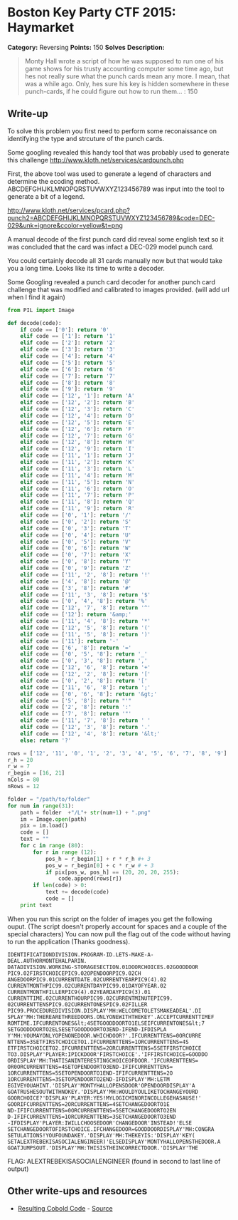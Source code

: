 # Boston Key Party CTF 2015: Haymarket

**Category:** Reversing
**Points:** 150
**Solves** 
**Description:**

> Monty Hall wrote a script of how he was supposed to run one of his game shows for his trusty accounting computer some time ago, but hes not really sure what the punch cards mean any more. I mean, that was a while ago. Only, hes sure his key is hidden somewhere in these punch-cards, if he could figure out how to run them... : 150

## Write-up

To solve this problem you first need to perform some reconaissance on identifying the type and strcuture of the punch cards. 

Some googling revealed this handy tool that was probably used to generate this challenge
http://www.kloth.net/services/cardpunch.php 

First, the above tool was used to generate a legend of characters and determine the ecoding method. ABCDEFGHIJKLMNOPQRSTUVWXYZ123456789 was input into the tool to generate a bit of a legend. 

http://www.kloth.net/services/pcard.php?punch2=ABCDEFGHIJKLMNOPQRSTUVWXYZ123456789&code=DEC-029&unk=ignore&ccolor=yellow&t=png 

A manual decode of the first punch card did reveal some english text so it was concluded that the card was infact a DEC-029 model punch card.

You could certainly decode all 31 cards manually now but that would take you a long time. Looks like its time to write a decoder. 

Some Googling revealed a punch card decoder for another punch card challenge that was modified and calibrated to images provided. (will add url when I find it again) 


```python
from PIL import Image

def decode(code):
    if code == ['0']: return '0'
    elif code == ['1']: return '1'
    elif code == ['2']: return '2'
    elif code == ['3']: return '3'
    elif code == ['4']: return '4'
    elif code == ['5']: return '5'
    elif code == ['6']: return '6'
    elif code == ['7']: return '7'
    elif code == ['8']: return '8'
    elif code == ['9']: return '9'
    elif code == ['12', '1']: return 'A'
    elif code == ['12', '2']: return 'B'
    elif code == ['12', '3']: return 'C'
    elif code == ['12', '4']: return 'D'
    elif code == ['12', '5']: return 'E'
    elif code == ['12', '6']: return 'F'
    elif code == ['12', '7']: return 'G'
    elif code == ['12', '8']: return 'H'
    elif code == ['12', '9']: return 'I'
    elif code == ['11', '1']: return 'J'
    elif code == ['11', '2']: return 'K'
    elif code == ['11', '3']: return 'L'
    elif code == ['11', '4']: return 'M'
    elif code == ['11', '5']: return 'N'
    elif code == ['11', '6']: return 'O'
    elif code == ['11', '7']: return 'P'
    elif code == ['11', '8']: return 'Q'
    elif code == ['11', '9']: return 'R'
    elif code == ['0', '1']: return '/'
    elif code == ['0', '2']: return 'S'
    elif code == ['0', '3']: return 'T'
    elif code == ['0', '4']: return 'U'
    elif code == ['0', '5']: return 'V'
    elif code == ['0', '6']: return 'W'
    elif code == ['0', '7']: return 'X'
    elif code == ['0', '8']: return 'Y'
    elif code == ['0', '9']: return 'Z'
    elif code == ['11', '2', '8']: return '!'
    elif code == ['4', '8']: return '@'
    elif code == ['3', '8']: return '#'
    elif code == ['11', '3', '8']: return '$'
    elif code == ['0', '4', '8']: return '%'
    elif code == ['12', '7', '8']: return '^'
    elif code == ['12']: return '&amp;'
    elif code == ['11', '4', '8']: return '*'
    elif code == ['12', '5', '8']: return '('
    elif code == ['11', '5', '8']: return ')'
    elif code == ['11']: return '-'
    elif code == ['6', '8']: return '='
    elif code == ['0', '5', '8']: return '_'
    elif code == ['0', '3', '8']: return ','
    elif code == ['12', '6', '8']: return '+'
    elif code == ['12', '2', '8']: return '['
    elif code == ['0', '2', '8']: return '['
    elif code == ['11', '6', '8']: return ';'
    elif code == ['0', '6', '8']: return '&gt;'
    elif code == ['5', '8']: return "'"
    elif code == ['2', '8']: return ':'
    elif code == ['7', '8']: return '"'
    elif code == ['11', '7', '8']: return ' '
    elif code == ['12', '3', '8']: return '.'
    elif code == ['12', '4', '8']: return '&lt;'
    else: return '?'

rows = ['12', '11', '0', '1', '2', '3', '4', '5', '6', '7', '8', '9']
r_h = 20
r_w = 7
r_begin = [16, 21]
nCols = 80
nRows = 12

folder = "/path/to/folder"
for num in range(31):
    path = folder  +"/L"+ str(num+1) + ".png"
    im = Image.open(path)
    pix = im.load()
    code = []
    text = ""
    for c in range (80):
        for r in range (12):
            pos_h = r_begin[1] + r * r_h #+ 3
            pos_w = r_begin[0] + c * r_w # + 3
            if pix[pos_w, pos_h] == (20, 20, 20, 255):
                code.append(rows[r])
        if len(code) > 0:
            text += decode(code)
            code = []
    print text
```

When you run this script on the folder of images you get the following ouput. (The script doesn't properly account 
for spaces and a couple of the special characters) You can now pull the flag out of the code without having to run the application (Thanks goodness).

```
IDENTIFICATIONDIVISION.PROGRAM-ID.LETS-MAKE-A-DEAL.AUTHORMONTEHALPARIN.
DATADIVISION.WORKING-STORAGESECTION.01DOORCHOICES.02GOODDOOR
PIC9.02FIRSTCHOICEPIC9.02OPENDOORPIC9.02CH
ANGEDOORPIC9.01CURRENTDATE.02CURRENTYEARPIC9(4).02
CURRENTMONTHPIC99.02CURRENTDAYPIC99.01DAYOFYEAR.02
CURRENTMONTHFILLERPIC9(4).02YEARDAYPIC9(3).01
CURRENTTIME.02CURRENTHOURPIC99.02CURRENTMINUTEPIC99.
02CURRENTTENSPIC9.02CURRENTONESPIC9.02FILLER
PIC99.PROCEDUREDIVISION.DISPLAY'MH:WELCOMETOLETSMAKEADEAL'.DI
SPLAY'MH:THEREARETHREEDOORS.ONLYONEWITHTHEKEY'.ACCEPTCURRENTTIMEF
ROMTIME.IFCURRENTONES&lt;4SETGOODDOORTO1ELSEIFCURRENTONES&lt;7
SETGOODDOORTO2ELSESETGOODDOORTO3END-IFEND-IFDISPLA
Y'MH:YOUMAYONLYOPENONEDOOR.WHICHDOOR?'.IFCURRENTTENS=0ORCURRE
NTTENS=3SETFIRSTCHOICETO1.IFCURRENTTENS=1ORCURRENTTENS=4S
ETFIRSTCHOICETO2.IFCURRENTTENS=2ORCURRENTTENS=5SETFIRSTCHOICE
TO3.DISPLAY'PLAYER:IPICKDOOR'FIRSTCHOICE'.'IFFIRSTCHOICE=GOODDO
ORDISPLAY'MH:THATISANINTERESTINGCHOICEOFDOOR.'IFCURRENTTENS=
OR0ORCURRENTTENS=4SETOPENDOORTO3END-IFIFCURRENTTENS=
1ORCURRENTTENS=5SETOPENDOORTO1END-IFIFCURRENTTENS=2O
1ORCURRENTTENS=3SETOPENDOORTO2END-IFDISPLAY'MH:LETM
EGIVEYOUAHINT.'DISPLAY'MONTYHALLOPENSDOOR'OPENDOORDISPLAY'A
GOATRUSHESOUTWITHNOKEY.'DISPLAY'MH:WOULDYOULIKETOCHANGEYOURD
GOORCHOICE?'DISPLAY'PLAYER:YES!MYLOGICMINORINCOLLEGEHASAUSE!'
GOORIFCURRENTTENS=2ORCURRENTTENS=4SETCHANGEDOORTO1E
ND-IFIFCURRENTTENS=0ORCURRENTTENS=5SETCHANGEDOORTO2EN
D-IFIFCURRENTTENS=1ORCURRENTTENS=3SETCHANGEDOORTO3END
-IFDISPLAY'PLAYER:IWILLCHOOSEDOOR'CHANGEDOOR'INSTEAD!'ELSE
SETCHANGEDOORTOFIRSTCHOICE.IFCHANGEDOOR=GOODDOORDISPLAY'MH:CONGRA
SETULATIONS!YOUFOUNDAKEY.'DISPLAY'MH:THEKEYIS:'DISPLAY'KEY(
SETALEXTREBEKISASOCIALENGINEER)'ELSEDISPLAY'MONTYHALLOPENSTHEDOOR.A
GOATJUMPSOUT.'DISPLAY'MH:THISISTHEINCORRECTDOOR.'DISPLAY'THE
```

FLAG: ALEXTREBEKISASOCIALENGINEER (found in second to last line of output)


## Other write-ups and resources

* [Resulting Cobold Code](ideone_ylIgJz.cbl) - [Source](http://ideone.com/ylIgJz)
